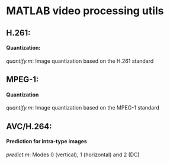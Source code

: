 # MATLAB video processing utils
## H.261:
#### Quantization:
_quantify.m_:
Image quantization based on the H.261 standard
## MPEG-1:
#### Quantization
_quantify.m_:
Image quantization based on the MPEG-1 standard
## AVC/H.264:
#### Prediction for intra-type images
_predict.m_:
Modes 0 (vertical), 1 (horizontal) and 2 (DC)
